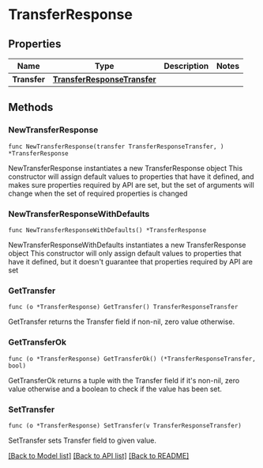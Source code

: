 # TransferResponse

## Properties

Name | Type | Description | Notes
------------ | ------------- | ------------- | -------------
**Transfer** | [**TransferResponseTransfer**](TransferResponseTransfer.md) |  | 

## Methods

### NewTransferResponse

`func NewTransferResponse(transfer TransferResponseTransfer, ) *TransferResponse`

NewTransferResponse instantiates a new TransferResponse object
This constructor will assign default values to properties that have it defined,
and makes sure properties required by API are set, but the set of arguments
will change when the set of required properties is changed

### NewTransferResponseWithDefaults

`func NewTransferResponseWithDefaults() *TransferResponse`

NewTransferResponseWithDefaults instantiates a new TransferResponse object
This constructor will only assign default values to properties that have it defined,
but it doesn't guarantee that properties required by API are set

### GetTransfer

`func (o *TransferResponse) GetTransfer() TransferResponseTransfer`

GetTransfer returns the Transfer field if non-nil, zero value otherwise.

### GetTransferOk

`func (o *TransferResponse) GetTransferOk() (*TransferResponseTransfer, bool)`

GetTransferOk returns a tuple with the Transfer field if it's non-nil, zero value otherwise
and a boolean to check if the value has been set.

### SetTransfer

`func (o *TransferResponse) SetTransfer(v TransferResponseTransfer)`

SetTransfer sets Transfer field to given value.



[[Back to Model list]](../README.md#documentation-for-models) [[Back to API list]](../README.md#documentation-for-api-endpoints) [[Back to README]](../README.md)


